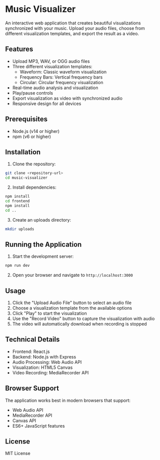 # Music Visualizer

An interactive web application that creates beautiful visualizations synchronized with your music. Upload your audio files, choose from different visualization templates, and export the result as a video.

## Features

- Upload MP3, WAV, or OGG audio files
- Three different visualization templates:
  - Waveform: Classic waveform visualization
  - Frequency Bars: Vertical frequency bars
  - Circular: Circular frequency visualization
- Real-time audio analysis and visualization
- Play/pause controls
- Export visualization as video with synchronized audio
- Responsive design for all devices

## Prerequisites

- Node.js (v14 or higher)
- npm (v6 or higher)

## Installation

1. Clone the repository:
```bash
git clone <repository-url>
cd music-visualizer
```

2. Install dependencies:
```bash
npm install
cd frontend
npm install
cd ..
```

3. Create an uploads directory:
```bash
mkdir uploads
```

## Running the Application

1. Start the development server:
```bash
npm run dev
```

2. Open your browser and navigate to `http://localhost:3000`

## Usage

1. Click the "Upload Audio File" button to select an audio file
2. Choose a visualization template from the available options
3. Click "Play" to start the visualization
4. Use the "Record Video" button to capture the visualization with audio
5. The video will automatically download when recording is stopped

## Technical Details

- Frontend: React.js
- Backend: Node.js with Express
- Audio Processing: Web Audio API
- Visualization: HTML5 Canvas
- Video Recording: MediaRecorder API

## Browser Support

The application works best in modern browsers that support:
- Web Audio API
- MediaRecorder API
- Canvas API
- ES6+ JavaScript features

## License

MIT License 
